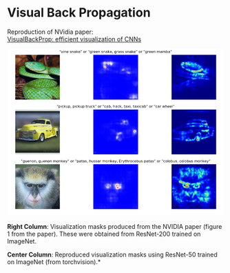 Visual Back Propagation
=======================

Reproduction of NVidia paper:  
[VisualBackProp: efficient visualization of CNNs](https://arxiv.org/pdf/1611.05418.pdf)  

![Figure 1](media/Figure_1.png "Visual Back Prop")

**Right Column**: Visualization masks produced from the NVIDIA paper 
(figure 1 from the paper). These were obtained from ResNet-200 trained on ImageNet.

**Center Column**: Reproduced visualization masks using ResNet-50 trained on ImageNet
(from torchvision).*
